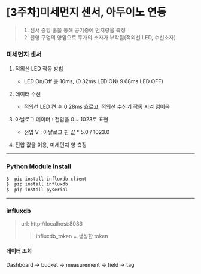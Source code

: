 [3주차]미세먼지 센서, 아두이노 연동
===

> 1) 센서 중앙 홀을 통해 공기중에 먼지량을 측정
> 2) 원형 구멍의 양옆으로 두개의 소자가 부착됨(적외선 LED, 수신소자)

### 미세먼지 센서
1) 적외선 LED 작동 방법
    - LED On/Off 총 10ms, (0.32ms LED ON/ 9.68ms LED OFF)

2) 데이터 수신
    - 적외선 LED 켠 후 0.28ms 흐르고, 적외선 수신기 작동 시켜 읽어옴

3) 아날로그 데이터 : 전압을 0 ~ 1023로 표현
    - 전압 V : 아날로그 핀 값 * 5.0 / 1023.0

4) 전압 값을 이용, 미세먼지 양 측정
- - -
### Python Module install
```bash
$  pip install influxdb-client
$  pip install influxdb
$  pip install pyserial
```
- - -
### influxdb
> url: http://localhost:8086
>> influxdb_token = 생성한 token

#### 데이터 조회
Dashboard -> bucket -> measurement -> field -> tag